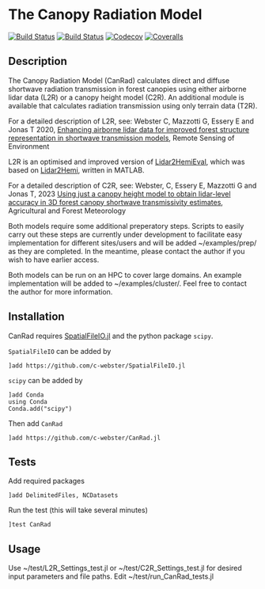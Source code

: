 # The Canopy Radiation Model

[![Build Status](https://travis-ci.com/c-webster/CanRad.jl.svg?branch=master)](https://travis-ci.com/c-webster/CanRad.jl)
[![Build Status](https://ci.appveyor.com/api/projects/status/github/c-webster/CanRad.jl?svg=true)](https://ci.appveyor.com/project/c-webster/CanRad-jl)
[![Codecov](https://codecov.io/gh/c-webster/CanRad.jl/branch/master/graph/badge.svg)](https://codecov.io/gh/c-webster/CanRad.jl)
[![Coveralls](https://coveralls.io/repos/github/c-webster/CanRad.jl/badge.svg?branch=master)](https://coveralls.io/github/c-webster/CanRad.jl?branch=master)


## Description

The Canopy Radiation Model (CanRad) calculates direct and diffuse shortwave radiation transmission in forest canopies using either airborne lidar data (L2R) or a canopy height model (C2R). An additional module is available that calculates radiation transmission using only terrain data (T2R).

For a detailed description of L2R, see:
Webster C, Mazzotti G, Essery E and Jonas T 2020, [Enhancing airborne lidar data for improved forest structure representation in shortwave transmission models](https://doi.org/10.1016/j.rse.2020.112017), Remote Sensing of Environment 

L2R is an optimised and improved version of [Lidar2HemiEval](https://github.com/c-webster/Lidar2HemiEval), which was based on [Lidar2Hemi](https://github.com/Tobias-Jonas-SLF/Lidar2Hemi), written in MATLAB. 

For a detailed description of C2R, see:
Webster, C, Essery E, Mazzotti G and Jonas T, 2023 [Using just a canopy height model to obtain lidar-level accuracy in 3D forest canopy shortwave transmissivity estimates](https://doi.org/10.1016/j.agrformet.2023.109429), Agricultural and Forest Meteorology

Both models require some additional preperatory steps. Scripts to easily carry out these steps are currently under development to facilitate easy implementation for different sites/users and will be added ~/examples/prep/ as they are completed. In the meantime, please contact the author if you wish to have earlier access. 

Both models can be run on an HPC to cover large domains. An example implementation will be added to ~/examples/cluster/. Feel free to contact the author for more information.


## Installation

CanRad requires [SpatialFileIO.jl](https://github.com/c-webster/SpatialFileIO.jl) and the python package `scipy`. 

`SpatialFileIO` can be added by
```
]add https://github.com/c-webster/SpatialFileIO.jl
```

`scipy` can be added by
```
]add Conda
using Conda
Conda.add("scipy")
```

Then add `CanRad`
```
]add https://github.com/c-webster/CanRad.jl
```

## Tests

Add required packages
```
]add DelimitedFiles, NCDatasets
```

Run the test (this will take several minutes)
```
]test CanRad
```

## Usage

Use ~/test/L2R_Settings_test.jl or ~/test/C2R_Settings_test.jl for desired input parameters and file paths. 
Edit ~/test/run_CanRad_tests.jl 

<!-- ... examaples for points, batch and cluster to be added -->



<!-- If *phenology* was enabled in L2R, the output is a .gif for each location.  -->




